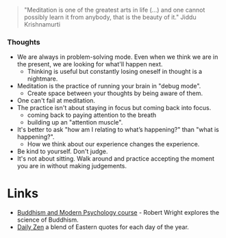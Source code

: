 > "Meditation is one of the greatest arts in life (...) and one cannot possibly learn it from anybody, that is the beauty of it." Jiddu Krishnamurti

### Thoughts
* We are always in problem-solving mode. Even when we think we are in the present, we are looking for what'll happen next.
  * Thinking is useful but constantly losing oneself in thought is a nightmare.
* Meditation is the practice of running your brain in "debug mode". 
  * Create space between your thoughts by being aware of them.
* One can't fail at meditation.
* The practice isn't about staying in focus but coming back into focus.
  * coming back to paying attention to the breath
  * building up an "attention muscle".
* It's better to ask "how am I relating to what’s happening?" than "what is happening?".
  * How we think about our experience changes the experience.
* Be kind to yourself. Don't judge.
* It's not about sitting. Walk around and practice accepting the moment you are in without making judgements.

# Links
* [Buddhism and Modern Psychology course](https://www.coursera.org/learn/science-of-meditation) - Robert Wright explores the science of Buddhism.
* [Daily Zen](https://www.dailyzen.com/) a blend of Eastern quotes for each day of the year.
